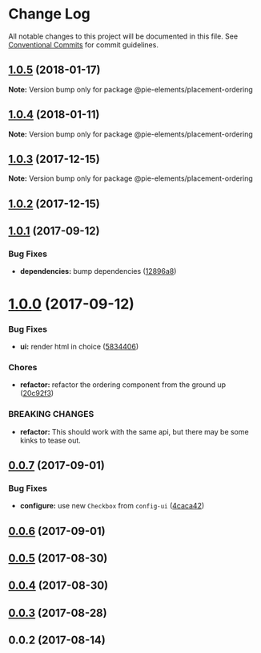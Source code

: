 # Change Log

All notable changes to this project will be documented in this file.
See [Conventional Commits](https://conventionalcommits.org) for commit guidelines.

<a name="1.0.5"></a>
## [1.0.5](https://github.com/PieELements/pie-elements/compare/@pie-elements/placement-ordering@1.0.4...@pie-elements/placement-ordering@1.0.5) (2018-01-17)




**Note:** Version bump only for package @pie-elements/placement-ordering

<a name="1.0.4"></a>
## [1.0.4](https://github.com/PieELements/pie-elements/compare/@pie-elements/placement-ordering@1.0.3...@pie-elements/placement-ordering@1.0.4) (2018-01-11)




**Note:** Version bump only for package @pie-elements/placement-ordering

<a name="1.0.3"></a>
## [1.0.3](https://github.com/PieELements/pie-elements/compare/@pie-elements/placement-ordering@1.0.2...@pie-elements/placement-ordering@1.0.3) (2017-12-15)




**Note:** Version bump only for package @pie-elements/placement-ordering

<a name="1.0.2"></a>
## [1.0.2](https://github.com/PieELements/pie-elements/compare/@pie-elements/placement-ordering@1.0.1...@pie-elements/placement-ordering@1.0.2) (2017-12-15)




<a name="1.0.1"></a>
## [1.0.1](https://github.com/PieELements/pie-elements/compare/@pie-elements/placement-ordering@1.0.0...@pie-elements/placement-ordering@1.0.1) (2017-09-12)


### Bug Fixes

* **dependencies:** bump dependencies ([12896a8](https://github.com/PieELements/pie-elements/commit/12896a8))




<a name="1.0.0"></a>
# [1.0.0](https://github.com/PieELements/pie-elements/compare/@pie-elements/placement-ordering@0.0.7...@pie-elements/placement-ordering@1.0.0) (2017-09-12)


### Bug Fixes

* **ui:** render html in choice ([5834406](https://github.com/PieELements/pie-elements/commit/5834406))


### Chores

* **refactor:** refactor the ordering component from the ground up ([20c92f3](https://github.com/PieELements/pie-elements/commit/20c92f3))


### BREAKING CHANGES

* **refactor:** This should work with the same api, but there may be some kinks to tease out.




<a name="0.0.7"></a>
## [0.0.7](https://github.com/PieELements/pie-elements/compare/@pie-elements/placement-ordering@0.0.6...@pie-elements/placement-ordering@0.0.7) (2017-09-01)


### Bug Fixes

* **configure:** use new `Checkbox` from `config-ui` ([4caca42](https://github.com/PieELements/pie-elements/commit/4caca42))




<a name="0.0.6"></a>
## [0.0.6](https://github.com/PieELements/pie-elements/compare/@pie-elements/placement-ordering@0.0.5...@pie-elements/placement-ordering@0.0.6) (2017-09-01)




<a name="0.0.5"></a>
## [0.0.5](https://github.com/PieELements/pie-elements/compare/@pie-elements/placement-ordering@0.0.4...@pie-elements/placement-ordering@0.0.5) (2017-08-30)




<a name="0.0.4"></a>
## [0.0.4](https://github.com/PieELements/pie-elements/compare/@pie-elements/placement-ordering@0.0.3...@pie-elements/placement-ordering@0.0.4) (2017-08-30)




<a name="0.0.3"></a>
## [0.0.3](https://github.com/PieELements/pie-elements/compare/@pie-elements/placement-ordering@0.0.2...@pie-elements/placement-ordering@0.0.3) (2017-08-28)




<a name="0.0.2"></a>
## 0.0.2 (2017-08-14)
